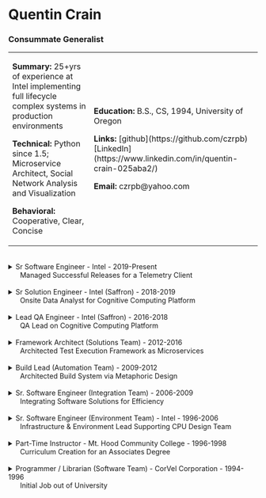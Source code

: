# Quentin Crain
### Consummate Generalist

<table>
<tr>
<td>
<p><b>Summary:</b> 25+yrs of experience at Intel implementing full lifecycle complex systems in production environments</p>
<p><b>Technical:</b> Python since 1.5; Microservice Architect, Social Network Analysis and Visualization</p>
<p><b>Behavioral:</b> Cooperative, Clear, Concise</p>
</td>
<td>
<p><b>Education:</b> B.S., CS, 1994, University of Oregon</p>
<p><b>Links:</b> [github](https://github.com/czrpb) [LinkedIn](https://www.linkedin.com/in/quentin-crain-025aba2/)</p>
<p><b>Email:</b> czrpb@yahoo.com</p>
</td>
</tr>
</table>

<br/>

<details>
<summary>Sr Software Engineer - Intel - 2019-Present<br/>&nbsp;&nbsp;&nbsp;&nbsp;&nbsp;&nbsp;Managed Successful Releases for a Telemetry Client</summary>

<br/>
Working in a variety of capacities:
<br/><br/>

1. QA Lead and brought up all aspects of QA
1. SAFe RTE for Telemetry team
1. Agile PO for Development team
1. Mentoring for multiple jr developers

> *Innovation*: Observational Test System (OTiS)

> *Technologies*: Python3, Elixir; git

</details>
<br/>
<details>
<summary>Sr Solution Engineer - Intel (Saffron) - 2018-2019<br/>&nbsp;&nbsp;&nbsp;&nbsp;&nbsp;&nbsp;Onsite Data Analyst for Cognitive Computing Platform</summary>

<br/>
<p>https://en.wikipedia.org/wiki/Saffron_Technology</p>

> Onsite expert implementation of Saffron tailored to customer's needs. Designing Saffron spaces, architecting Saffron custom implementations and results visualization. Presenting to customer's leadership staff.

> *Technologies*: Anaconda/Python3, Javascript, Elixir; Jupyter Notebooks; NetworkX, D3

</details>
<br/>
<details>
<summary>Lead QA Engineer - Intel (Saffron) - 2016-2018<br/>&nbsp;&nbsp;&nbsp;&nbsp;&nbsp;&nbsp;QA Lead on Cognitive Computing Platform</summary>

<br/>
<p>https://en.wikipedia.org/wiki/Saffron_Technology</p>

> QA Engineer within the Saffron organization working on testing the Saffron Memory Base cognitive computing platform. Architected cucumber feature/suite hierarchies. Implemented test suites for SMB's connectionist AI framework, including test cases to verify algorithmic correctness.

> *Technologies*: BDD/Cucumber, REST API; Python, Elixir; Teamcity; Protex    

</details>
<br/>
<details>
<summary>Framework Architect (Solutions Team) - 2012-2016<br/>&nbsp;&nbsp;&nbsp;&nbsp;&nbsp;&nbsp;Architected Test Execution Framework as Microservices</summary>

<br/>

> Development team lead designing 3rd generation validation framework for a number of platform/form-factor reference boards from fab. Deployed every 2wks via an Agile-like process. Supported individual world-wide installations and stood-up a global instance. Developed and delivered technical documentation/training and proliferated solution to external teams and business organizations.

> *Technologies*: SOA/Microservices, REST; Python, CherryPy, Bottle; Sqlite; HTML5; Riak

</details>
<br/>
<details>
<summary>Build Lead (Automation Team) - 2009-2012<br/>&nbsp;&nbsp;&nbsp;&nbsp;&nbsp;&nbsp;Architected Build System via Metaphoric Design</summary>

<br/>
<p><b>Metaphoric Design</b>: BTA (Build and Test Automation) as a Diner with Recipes, Chefs, Waiters, etc.</p>

> Technical lead for project software build, test, and release of reference Linux distribution based on RedHat. Solution implemented in Python with Metaphor Design running on vmWare virtual (Linux) machines. Solution included branch management, configuration, versioning, and SDK/ISO packaging. Delivered technical training to 200+ engineers across design sites.

> *Technologies*: Metaphor Design; Python, Django; REST/XML/XPATH; SQL; SVN, Hg 

</details>
<br/>
<details>
<summary>Sr. Software Engineer (Integration Team) - 2006-2009<br/>&nbsp;&nbsp;&nbsp;&nbsp;&nbsp;&nbsp;Integrating Software Solutions for Efficiency</summary>

<br/>

> Managed and developed systems to drive efficient circuit design across entire chip design team. Developed a GUI platform for integrating design solutions in C++ & Qt. These solutions ranged from report viewers, database interfaces, and schematic/layout circuit editors. System provided integration between solutions for maximum design efficiency.

> *Technologies*: OOD, GUI Design; C++; Qt; SQLite3

> *Examples*: [minitable](minitable.md), [infopop](infopop.md)

</details>
<br/>
<details>
<summary>Sr. Software Engineer (Environment Team) - Intel - 1996-2006<br/>&nbsp;&nbsp;&nbsp;&nbsp;&nbsp;&nbsp;Infrastructure & Environment Lead Supporting CPU Design Team</summary>

<br/>

> Responsible for multiple chip design teams' development infrastructure and environment. Helped develop the program and development environment for a leading-edge chip design team and its proliferations. System used AFS, code versioning, and release control mechanisms to allow multiple projects to share one development environment and across multiple sites around the world via rsync. Fully automated infrastructure for project management. 10k line Perl system with modules. System supports 500 engineers doing leading-edge chip design. Provided information to senior staff for management action.

> *Technologies*: Environment Development; Linux; Perl, Shell

</details>
<br/>
<details>
<summary>Part-Time Instructor - Mt. Hood Community College - 1996-1998<br/>&nbsp;&nbsp;&nbsp;&nbsp;&nbsp;&nbsp;Curriculum Creation for an Associates Degree</summary>

<br/>
<p><b>Classroom Experience</b>: Lectured to all classes. Varying knowledge levels necessitated simple explanations for complex ideas. Consistently received >95% positive student feedback.</p>

> Created curriculum for classes on Basic, Intermediate and Advanced HTML, JavaScript, and CGI Programming with Perl. Emphasis on understanding the simplicity and power of the World Wide Web and its related technologies. Created all student class materials: Self-guided web page tutorials, lecture content, and PowerPoint presentations.

> *Concepts*: Networks, Design/Presentation, HTML, JavaScript, CGI 

</details>
<br/>
<details>
<summary>Programmer / Librarian (Software Team) - CorVel Corporation - 1994-1996<br/>&nbsp;&nbsp;&nbsp;&nbsp;&nbsp;&nbsp;Initial Job out of University</summary>

<br/>

> Assigned to distribute and control the release of upgrades of the company's main product to its fifty data processing sites throughout the US. Main focus on automating the process through creation of tools and scripts. Assigned to the team charged with analyzing the company's current software and moving and enhancing to Delphi 2.0. Concurrent assignment was to improve the efficiency and accuracy and to speed the creation of current and new reports needed by various departments data processing sites throughout the company. This was achieved through scripting and mentoring.

> *Technologies*: VMS, DCL, Dibol, Crystal Reports, Object Pascal

</details>
